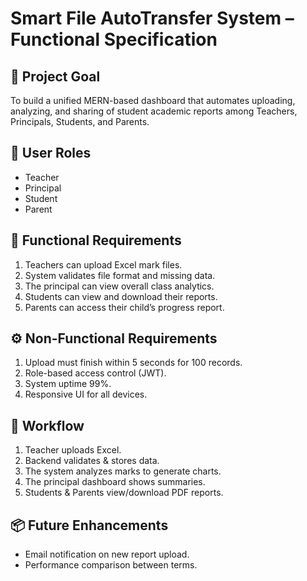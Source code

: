 

# Smart File AutoTransfer System – Functional Specification

## 🎯 Project Goal
To build a unified MERN-based dashboard that automates uploading, analyzing, and sharing of student academic reports among Teachers, Principals, Students, and Parents.

## 👥 User Roles
- Teacher
- Principal
- Student
- Parent

## 🧩 Functional Requirements
1. Teachers can upload Excel mark files.
2. System validates file format and missing data.
3. The principal can view overall class analytics.
4. Students can view and download their reports.
5. Parents can access their child’s progress report.

## ⚙️ Non-Functional Requirements
1. Upload must finish within 5 seconds for 100 records.
2. Role-based access control (JWT).
3. System uptime 99%.
4. Responsive UI for all devices.

## 🔁 Workflow
1. Teacher uploads Excel.
2. Backend validates & stores data.
3. The system analyzes marks to generate charts.
4. The principal dashboard shows summaries.
5. Students & Parents view/download PDF reports.

## 📦 Future Enhancements
- Email notification on new report upload.
- Performance comparison between terms.





